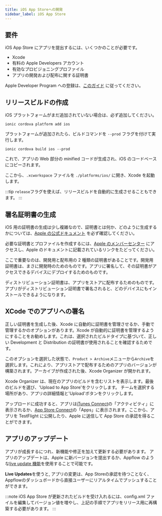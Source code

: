 ```yaml
---
title: iOS App Storeへの開発
sidebar_label: iOS App Store
---
```


<head>
  <title>iOS App Storeでのリリース: Apple App Store Deployment for Ionic</title>
  <meta
    name="description"
    content="Review the requirements to publish an Ionic app to the Apple iOS App Store. Learn to generate a release build and other necessary steps for deployment."
  />
</head>

## 要件

iOS App Store にアプリを提出するには、いくつかのことが必要です。

- Xcode
- 有料の Apple Developers アカウント
- 有効なプロビジョニングプロファイル
- アプリの開発および配布に関する証明書

Apple Developer Program への登録は、[このガイド](https://developer.apple.com/programs/) に従ってください。

## リリースビルドの作成

iOS プラットフォームがまだ追加されていない場合は、必ず追加してください。

```shell
ionic cordova platform add ios
```

プラットフォームが追加されたら、ビルドコマンドを `--prod` フラグを付けて実行します。

```shell
ionic cordova build ios --prod
```

これで、アプリの Web 部分の minified コードが生成され、iOS のコードベースにコピーされます。

ここから、`.xcworkspace` ファイルを `./platforms/ios/` に開き、Xcode を起動します。

:::tip
`release`フラグを使えば、リリースビルドを自動的に生成させることもできます。
:::

## 署名証明書の生成

iOS 用の証明書の生成は少し複雑なので、証明書とは何か、どのように生成するかについては、[Apple の公式ドキュメント](https://help.apple.com/xcode/mac/current/#/dev3a05256b8) を必ず確認してください。

必要な証明書とプロファイルを作成するには、[Apple のメンバーセンター](https://developer.apple.com/membercenter) にアクセスし、Apple のドキュメントに記載されているリンクをたどってください。

ここで重要なのは、開発用と配布用の 2 種類の証明書があることです。開発用証明書は、まさに開発時のためのものです。アプリに署名して、その証明書がアクセスできるデバイスにデプロイするためのものです。

ディストリビューション証明書は、アプリをストアに配布するためのものです。アプリがディストリビューション証明書で署名されると、どのデバイスにもインストールできるようになります。

## XCode でのアプリへの署名

正しい証明書を生成した後、Xcode に自動的に証明書を管理させるか、手動で管理するかのオプションがあります。Xcode が自動的に証明書を管理するようにすることをお勧めします。これは、選択されたビルドタイプに基づいて、正しい Development と Distribution の証明書が使用されることを確認するためです。

このオプションを選択した状態で、`Product > Archive`メニューから`Archive`を選択します。これにより、アプリストアで配布するためのアプリのバージョンが構築されます。アーカイブが作成された後、Xcode Organizer が開かれます。

Xcode Organizer は、現在のアプリのビルドを含むリストを表示します。最後のビルドを選び、'Upload to App Store'をクリックします。
チームを選択する場所があり、アプリの詳細情報と'Upload'ボタンをクリックします。

アップロードに成功すると、アプリは[iTunes Connect](https://itunesconnect.apple.com)の「アクティビティ」に表示されるか、[App Store Connect](https://appstoreconnect.apple.com/)の「Apps」に表示されます。ここから、アプリを TestFlight に公開したり、Apple に送信して App Store の承認を得ることができます。

## アプリのアップデート

アプリが成長するにつれ、新機能や修正を加えて更新する必要があります。
アプリのアップデートは、Apple に新バージョンを提出するか、Appflow のような<a href="https://ionic.io/docs/appflow/deploy/intro" target="_blank">live update 機能</a>を使用することで可能です。

<strong>Live Updates</strong>を使うと, アプリの変更は、App
Storeの承認を待つことなく、Appflowのダッシュボードから直接ユーザーにリアルタイムでプッシュすることができます。

:::note
iOS App Store が更新されたビルドを受け入れるには、config.xml ファイルを編集してバージョン値を増やし、上記の手順でアプリをリリース用に再構築する必要があります。
:::
